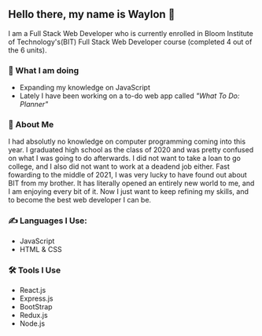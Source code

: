 ## Hello there, my name is Waylon 👋
I am a Full Stack Web Developer who is currently enrolled in Bloom Institute of Technology's(BIT) Full Stack Web Developer course (completed 4 out of the 6 units).

### :walking: What I am doing
- Expanding my knowledge on JavaScript
- Lately I have been working on a to-do web app called _"What To Do: Planner"_

### :seedling: About Me
I had absolutly no knowledge on computer programming coming into this year. I graduated high school as the class of 2020 and was pretty confused on what I was going to do afterwards. I did not want to take a loan to go college, and I also did not want to work at a deadend job either. Fast fowarding to the middle of 2021, I was very lucky to have found out about BIT from my brother. It has literally opened an entirely new world to me, and I am enjoying every bit of it. Now I just want to keep refining my skills, and to become the best web developer I can be.

### :writing_hand: Languages I Use:
- JavaScript
- HTML & CSS

### :hammer_and_wrench: Tools I Use
- React.js
- Express.js
- BootStrap
- Redux.js
- Node.js

<!--
**DoctorWayWay/doctorwayway** is a ✨ _special_ ✨ repository because its `README.md` (this file) appears on your GitHub profile.

Here are some ideas to get you started:

- 🔭 I’m currently working on ...
- 🌱 I’m currently learning ...
- 👯 I’m looking to collaborate on ...
- 🤔 I’m looking for help with ...
- 💬 Ask me about ...
- 📫 How to reach me: ...
- 😄 Pronouns: ...
- ⚡ Fun fact: ...
-->
